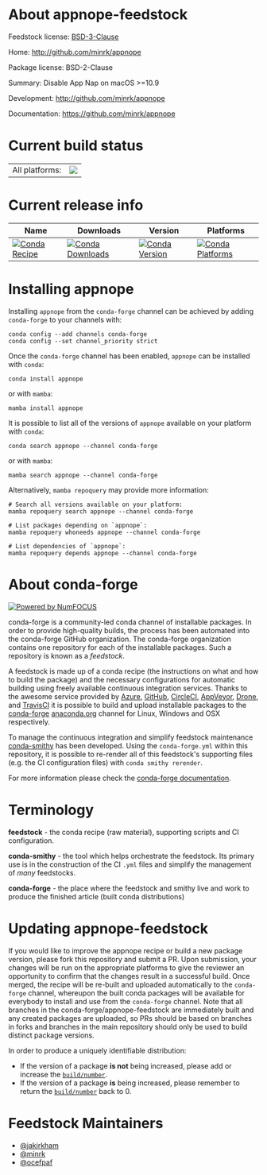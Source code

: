 About appnope-feedstock
=======================

Feedstock license: [BSD-3-Clause](https://github.com/conda-forge/appnope-feedstock/blob/main/LICENSE.txt)

Home: http://github.com/minrk/appnope

Package license: BSD-2-Clause

Summary: Disable App Nap on macOS >=10.9

Development: http://github.com/minrk/appnope

Documentation: https://github.com/minrk/appnope

Current build status
====================


<table><tr><td>All platforms:</td>
    <td>
      <a href="https://dev.azure.com/conda-forge/feedstock-builds/_build/latest?definitionId=41&branchName=main">
        <img src="https://dev.azure.com/conda-forge/feedstock-builds/_apis/build/status/appnope-feedstock?branchName=main">
      </a>
    </td>
  </tr>
</table>

Current release info
====================

| Name | Downloads | Version | Platforms |
| --- | --- | --- | --- |
| [![Conda Recipe](https://img.shields.io/badge/recipe-appnope-green.svg)](https://anaconda.org/conda-forge/appnope) | [![Conda Downloads](https://img.shields.io/conda/dn/conda-forge/appnope.svg)](https://anaconda.org/conda-forge/appnope) | [![Conda Version](https://img.shields.io/conda/vn/conda-forge/appnope.svg)](https://anaconda.org/conda-forge/appnope) | [![Conda Platforms](https://img.shields.io/conda/pn/conda-forge/appnope.svg)](https://anaconda.org/conda-forge/appnope) |

Installing appnope
==================

Installing `appnope` from the `conda-forge` channel can be achieved by adding `conda-forge` to your channels with:

```
conda config --add channels conda-forge
conda config --set channel_priority strict
```

Once the `conda-forge` channel has been enabled, `appnope` can be installed with `conda`:

```
conda install appnope
```

or with `mamba`:

```
mamba install appnope
```

It is possible to list all of the versions of `appnope` available on your platform with `conda`:

```
conda search appnope --channel conda-forge
```

or with `mamba`:

```
mamba search appnope --channel conda-forge
```

Alternatively, `mamba repoquery` may provide more information:

```
# Search all versions available on your platform:
mamba repoquery search appnope --channel conda-forge

# List packages depending on `appnope`:
mamba repoquery whoneeds appnope --channel conda-forge

# List dependencies of `appnope`:
mamba repoquery depends appnope --channel conda-forge
```


About conda-forge
=================

[![Powered by
NumFOCUS](https://img.shields.io/badge/powered%20by-NumFOCUS-orange.svg?style=flat&colorA=E1523D&colorB=007D8A)](https://numfocus.org)

conda-forge is a community-led conda channel of installable packages.
In order to provide high-quality builds, the process has been automated into the
conda-forge GitHub organization. The conda-forge organization contains one repository
for each of the installable packages. Such a repository is known as a *feedstock*.

A feedstock is made up of a conda recipe (the instructions on what and how to build
the package) and the necessary configurations for automatic building using freely
available continuous integration services. Thanks to the awesome service provided by
[Azure](https://azure.microsoft.com/en-us/services/devops/), [GitHub](https://github.com/),
[CircleCI](https://circleci.com/), [AppVeyor](https://www.appveyor.com/),
[Drone](https://cloud.drone.io/welcome), and [TravisCI](https://travis-ci.com/)
it is possible to build and upload installable packages to the
[conda-forge](https://anaconda.org/conda-forge) [anaconda.org](https://anaconda.org/)
channel for Linux, Windows and OSX respectively.

To manage the continuous integration and simplify feedstock maintenance
[conda-smithy](https://github.com/conda-forge/conda-smithy) has been developed.
Using the ``conda-forge.yml`` within this repository, it is possible to re-render all of
this feedstock's supporting files (e.g. the CI configuration files) with ``conda smithy rerender``.

For more information please check the [conda-forge documentation](https://conda-forge.org/docs/).

Terminology
===========

**feedstock** - the conda recipe (raw material), supporting scripts and CI configuration.

**conda-smithy** - the tool which helps orchestrate the feedstock.
                   Its primary use is in the construction of the CI ``.yml`` files
                   and simplify the management of *many* feedstocks.

**conda-forge** - the place where the feedstock and smithy live and work to
                  produce the finished article (built conda distributions)


Updating appnope-feedstock
==========================

If you would like to improve the appnope recipe or build a new
package version, please fork this repository and submit a PR. Upon submission,
your changes will be run on the appropriate platforms to give the reviewer an
opportunity to confirm that the changes result in a successful build. Once
merged, the recipe will be re-built and uploaded automatically to the
`conda-forge` channel, whereupon the built conda packages will be available for
everybody to install and use from the `conda-forge` channel.
Note that all branches in the conda-forge/appnope-feedstock are
immediately built and any created packages are uploaded, so PRs should be based
on branches in forks and branches in the main repository should only be used to
build distinct package versions.

In order to produce a uniquely identifiable distribution:
 * If the version of a package **is not** being increased, please add or increase
   the [``build/number``](https://docs.conda.io/projects/conda-build/en/latest/resources/define-metadata.html#build-number-and-string).
 * If the version of a package **is** being increased, please remember to return
   the [``build/number``](https://docs.conda.io/projects/conda-build/en/latest/resources/define-metadata.html#build-number-and-string)
   back to 0.

Feedstock Maintainers
=====================

* [@jakirkham](https://github.com/jakirkham/)
* [@minrk](https://github.com/minrk/)
* [@ocefpaf](https://github.com/ocefpaf/)

